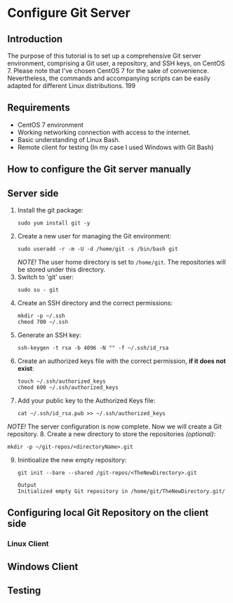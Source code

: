# Configure Git Server
## Introduction 
The purpose of this tutorial is to set up a comprehensive Git server environment, comprising a Git user, a repository, and SSH keys, on CentOS 7. Please note that I've chosen CentOS 7 for the sake of convenience. Nevertheless, the commands and accompanying scripts can be easily adapted for different Linux distributions.
199
## Requirements
- CentOS 7 environment
- Working networking connection with access to the internet.
- Basic understanding of Linux Bash.
- Remote client for testing (In my case I used Windows with Git Bash)

## How to configure the Git server manually
## Server side
1. Install the git package:
   ```
   sudo yum install git -y
   ```
2. Create a new user for managing the Git environment:
   ```
   sudo useradd -r -m -U -d /home/git -s /bin/bash git
   ```
   *NOTE!* The user home directory is set to ```/home/git```. The repositories will be stored under this directory.
3. Switch to 'git' user:
   ```
   sudo su - git
   ```
4. Create an SSH directory and the correct permissions:
   ```
   mkdir -p ~/.ssh
   chmod 700 ~/.ssh
   ```
5. Generate an SSH key:
   ```
   ssh-keygen -t rsa -b 4096 -N "" -f ~/.ssh/id_rsa
   ```
6. Create an authorized keys file with the correct permission, **if it does not exist**:
   ```
   touch ~/.ssh/authorized_keys
   chmod 600 ~/.ssh/authorized_keys
   ```
7. Add your public key to the Authorized Keys file:
   ```
   cat ~/.ssh/id_rsa.pub >> ~/.ssh/authorized_keys
   ```
*NOTE!* The server configuration is now complete. Now we will create a Git repository.
8. Create a new directory to store the repositories *(optional)*:
   ```
   mkdir -p ~/git-repos/<directoryName>.git
   ```
9. Inintioalize the new empty repository:
   ```
   git init --bare --shared /git-repos/<TheNewDirectory>.git
   ```
   ```
   Output
   Initialized empty Git repository in /home/git/TheNewDirectory.git/
   ```

## Configuring local Git Repository on the client side
### Linux Client

## Windows Client

## Testing

